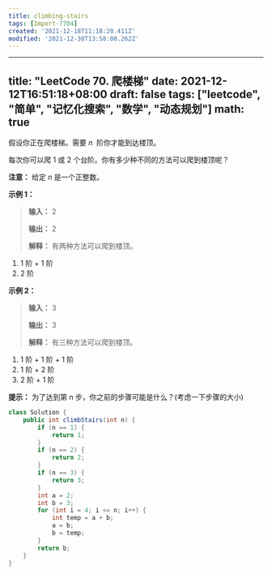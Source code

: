 ```yaml
---
title: climbing-stairs
tags: [Import-7704]
created: '2021-12-18T11:18:20.411Z'
modified: '2021-12-30T13:58:00.262Z'
---
```


---
title: "LeetCode 70. 爬楼梯"
date: 2021-12-12T16:51:18+08:00
draft: false
tags: ["leetcode", "简单", "记忆化搜索", "数学", "动态规划"]
math: true
---

假设你正在爬楼梯。需要 *n*  阶你才能到达楼顶。

每次你可以爬 1 或 2 个台阶。你有多少种不同的方法可以爬到楼顶呢？

<!--more-->

**注意：** 给定 _n_ 是一个正整数。

**示例 1：**

> **输入：** 2
>
> **输出：** 2
>
> **解释：** 有两种方法可以爬到楼顶。

1. 1 阶 + 1 阶
2. 2 阶

**示例 2：**

> **输入：** 3
>
> **输出：** 3
>
> **解释：** 有三种方法可以爬到楼顶。

1. 1 阶 + 1 阶 + 1 阶
2. 1 阶 + 2 阶
3. 2 阶 + 1 阶

**提示：**
为了达到第 n 步，你之前的步骤可能是什么？(考虑一下步骤的大小)

```java
class Solution {
    public int climbStairs(int n) {
        if (n == 1) {
            return 1;
        }
        if (n == 2) {
            return 2;
        }
        if (n == 3) {
            return 3;
        }
        int a = 2;
        int b = 3;
        for (int i = 4; i <= n; i++) {
            int temp = a + b;
            a = b;
            b = temp;
        }
        return b;
    }
}
```
